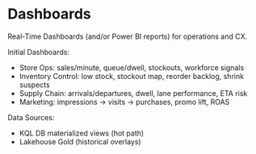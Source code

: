 # Dashboards

Real-Time Dashboards (and/or Power BI reports) for operations and CX.

Initial Dashboards:
- Store Ops: sales/minute, queue/dwell, stockouts, workforce signals
- Inventory Control: low stock, stockout map, reorder backlog, shrink suspects
- Supply Chain: arrivals/departures, dwell, lane performance, ETA risk
- Marketing: impressions → visits → purchases, promo lift, ROAS

Data Sources:
- KQL DB materialized views (hot path)
- Lakehouse Gold (historical overlays)

